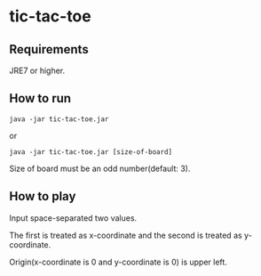 # tic-tac-toe

## Requirements

JRE7 or higher.

## How to run

    java -jar tic-tac-toe.jar

or

    java -jar tic-tac-toe.jar [size-of-board]

Size of board must be an odd number(default: 3).

## How to play

Input space-separated two values.

The first is treated as x-coordinate and the second is treated as y-coordinate. 

Origin(x-coordinate is 0 and y-coordinate is 0) is upper left.